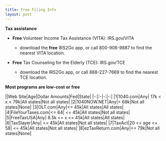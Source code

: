 ```yaml
---
title: Free Filing Info
layout: post
---
```


**Tax assistance**

- **Free** Volunteer Income Tax Assistance (VITA): IRS.gov/VITA  
   - download the **free** IRS2Go app, or call 800-906-9887 to find the nearest VITA location.

-  **Free** Tax Counseling for the Elderly (TCE): IRS.gov/TCE  
   - download the IRS2Go app, or call 888-227-7669 to find the nearest TCE location.

**Most programs are low-cost or free**

||Web Site|Age|Dollar Amounts|Fed|State|
|-:|:-|-:|-:|
|1|1040.com|Any| 17k < x < 79k|All states|Not all states|
|2|1040NOW.NET|Any|< 68k|Not all states|None|
|3|OLT.com|Any|<= 45k|All states|All states|
|4|FileYourTaxes.com|<= 64| <= 45k|All states|Not all states|
|5|FreeTaxUSA|Any| 8.5k <= x <= 45k|All states|All states|
|6|TaxSlayer|Any| <= 45k|All states|Not all states|
|7|TaxAct|20 <= age <= 58| <= 45k|All states|Not all states|
|8|ezTaxReturn.com|Any|<= 79k|Not all states|None|
